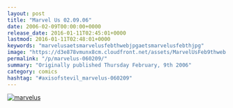 ```yaml
---
layout: post
title: "Marvel Us 02.09.06"
date: 2006-02-09T00:00:00+0000
release_date: 2016-01-11T02:45:01+0000
lastmod: 2016-01-11T02:48:01+0000
keywords: "marvelusaetsmarvelusfebthwebjpgaetsmarvelusfebthjpg"
image: "https://d3e878vmunx8cm.cloudfront.net/assets/MarvelUsFeb9thweb.jpg"
permalink: "/p/marvelus-060209/"
summary: "Originally published Thursday February, 9th 2006"
category: comics
hashtag: "#axisofstevil_marvelus-060209"
---
```


[![marvelus](https://d3e878vmunx8cm.cloudfront.net/assets/MarvelUsFeb9thweb.jpg)](https://d3e878vmunx8cm.cloudfront.net/assets/MarvelUsFeb9th.jpg)
